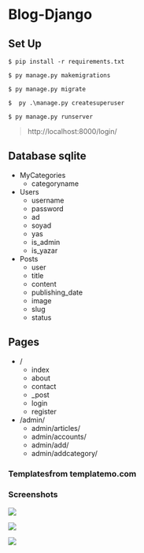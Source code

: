 # Blog-Django



## Set Up


`$ pip install -r requirements.txt`

`$ py manage.py makemigrations`

`$ py manage.py migrate`

`$  py .\manage.py createsuperuser`

`$ py manage.py runserver`

> http://localhost:8000/login/

## Database sqlite

+ MyCategories
    + categoryname
+ Users
    + username
    + password
    + ad
    + soyad
    + yas
    + is_admin
    + is_yazar
+ Posts
    * user
    * title
    * content
    * publishing_date
    * image
    * slug
    * status


## Pages

+ /
    + index
    + about
    + contact
    + _post
    + login
    + register
+ /admin/
    + admin/articles/
    + admin/accounts/
    + admin/add/
    + admin/addcategory/


### Templatesfrom templatemo.com

### Screenshots

![](https://pandao.github.io/editor.md/examples/images/8.jpg)

![](https://pandao.github.io/editor.md/examples/images/8.jpg)

![](https://pandao.github.io/editor.md/examples/images/8.jpg)